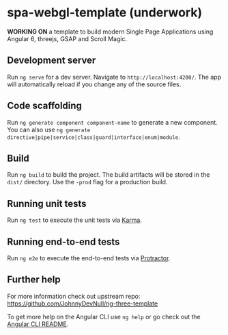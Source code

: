 # spa-webgl-template (underwork)

**WORKING ON** a template to build modern Single Page Applications using Angular 6, threejs, GSAP and Scroll Magic.

## Development server

Run `ng serve` for a dev server. Navigate to `http://localhost:4200/`. The app will automatically reload if you change any of the source files.

## Code scaffolding

Run `ng generate component component-name` to generate a new component. You can also use `ng generate directive|pipe|service|class|guard|interface|enum|module`.

## Build

Run `ng build` to build the project. The build artifacts will be stored in the `dist/` directory. Use the `-prod` flag for a production build.

## Running unit tests

Run `ng test` to execute the unit tests via [Karma](https://karma-runner.github.io).

## Running end-to-end tests

Run `ng e2e` to execute the end-to-end tests via [Protractor](http://www.protractortest.org/).

## Further help

For more information check out upstream repo: https://github.com/JohnnyDevNull/ng-three-template

To get more help on the Angular CLI use `ng help` or go check out the [Angular CLI README](https://github.com/angular/angular-cli/blob/master/README.md).
